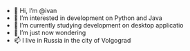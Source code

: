 - 👋 Hi, I’m @ivan
- 👀 I’m interested in development on Python and Java
- 🌱 I’m currently studying development on desktop applicatio
- 💞️ I’m just now wondering
- 📫 I live in Russia in the city of Volgograd

<!---
ivanidge/ivanidge is a ✨ special ✨ repository because its `README.md` (this file) appears on your GitHub profile.
You can click the Preview link to take a look at your changes.
--->
